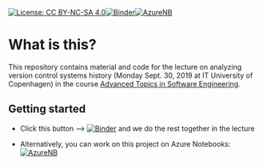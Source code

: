 [![License: CC BY-NC-SA 4.0](https://img.shields.io/badge/License-CC%20BY--NC--SA%204.0-lightgrey.svg)](https://creativecommons.org/licenses/by-nc-sa/4.0/)[![Binder](https://mybinder.org/badge.svg)](https://mybinder.org/v2/gh/helgecph/2019_ase_behavioural_analysis/master)[![AzureNB](https://notebooks.azure.com/launch.png)](https://notebooks.azure.com/import/gh/helgecph/2019_ase_behavioural_analysis)


# What is this?

This repository contains material and code for the lecture on analyzing version control systems history (Monday Sept. 30, 2019 at IT University of Copenhagen) in the course [Advanced Topics in Software Engineering](https://learnit.itu.dk/course/view.php?id=3019086).


## Getting started

  * Click this button --> [![Binder](https://mybinder.org/badge.svg)](https://mybinder.org/v2/gh/helgecph/2019_ase_behavioural_analysis/master) and we do the rest together in the lecture

  * Alternatively, you can work on this project on Azure Notebooks: [![AzureNB](https://notebooks.azure.com/launch.png)](https://notebooks.azure.com/import/gh/helgecph/2019_ase_behavioural_analysis)